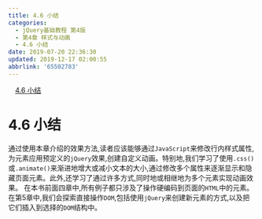 ```yaml
---
title: 4.6 小结
categories: 
  - jQuery基础教程 第4版
  - 第4章 样式与动画
  - 4.6 小结
date: 2019-07-20 22:36:30
updated: 2019-12-17 02:00:55
abbrlink: '65502783'
---
```

<div id='my_toc'><a href="/ReadingNotes/65502783/#4-6-小结" class="header_1">4.6 小结</a>&nbsp;<br></div>
<style>.header_1{margin-left: 1em;}.header_2{margin-left: 2em;}.header_3{margin-left: 3em;}.header_4{margin-left: 4em;}.header_5{margin-left: 5em;}.header_6{margin-left: 6em;}</style>
<!--more-->
<script>if (navigator.platform.search('arm')==-1){document.getElementById('my_toc').style.display = 'none';}var e,p = document.getElementsByTagName('p');while (p.length>0) {e = p[0];e.parentElement.removeChild(e);}</script>

<!--end-->
<!--SSTStart-->
# 4.6 小结 #
通过使用本章介绍的效果方法,读者应该能够通过`JavaScript`来修改行内样式属性,为元素应用预定义的`jQuery`效果,创建自定义动画。特别地,我们学习了使用`.css()`或`.animate()`来渐进地增大或减小文本的大小,通过修改多个属性来逐渐显示和隐藏页面元素。此外,还学习了通过许多方式,同时地或相继地为多个元素实现动画效果。
在本书前面四章中,所有例子都只涉及了操作硬编码到页面的`HTML`中的元素。在第5章中,我们会探索直接操作`DOM`,包括使用`jQuery`来创建新元素的方式,以及把它们插入到选择的`DOM`结构中。
<!--SSTStop-->

